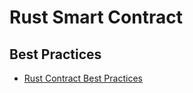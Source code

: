 # Rust Smart Contract


## Best Practices

- [Rust Contract Best Practices](https://github.com/near/near-sdk-rs/blob/master/HELP.md)
